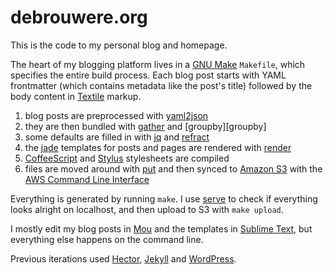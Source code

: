 # debrouwere.org

This is the code to my personal blog and homepage.

The heart of my blogging platform lives in a [GNU Make][make] `Makefile`, which specifies the entire build process. Each blog post starts with YAML frontmatter (which contains metadata like the post's title) followed by the body content in [Textile][textile] markup.

1. blog posts are preprocessed with [yaml2json][yaml2json]
2. they are then bundled with [gather][gather] and [groupby][groupby]
3. some defaults are filled in with [jq][jq] and [refract][refract]
4. the [jade][jade] templates for posts and pages are rendered with [render][render]
5. [CoffeeScript][coffeescript] and [Stylus][stylus] stylesheets are compiled
6. files are moved around with [put][put] and then synced to [Amazon S3][s3] with the [AWS Command Line Interface][aws-cli]

Everything is generated by running `make`. I use [serve][serve] to check if everything looks alright on localhost, and then upload to S3 with `make upload`.

I mostly edit my blog posts in [Mou][mou] and the templates in [Sublime Text][sublime], but everything else happens on the command line.

Previous iterations used [Hector][hector], [Jekyll][jekyll] and [WordPress][wordpress].

[make]: http://www.gnu.org/software/make/
[textile]: http://en.wikipedia.org/wiki/Textile_(markup_language)
[yaml2json]: https://github.com/stdbrouw/yaml2json
[gather]: https://github.com/stdbrouw/gather
[disperse]: https://github.com/stdbrouw/disperse
[jq]: http://stedolan.github.io/jq/manual/
[refract]: https://github.com/stdbrouw/refract
[jade]: http://jade-lang.com/
[render]: https://github.com/stdbrouw/render
[coffeescript]: http://coffeescript.org/
[stylus]: http://learnboost.github.io/stylus/
[put]: https://github.com/stdbrouw/put
[s3]: http://aws.amazon.com/s3/
[aws-cli]: http://aws.amazon.com/cli/
[serve]: https://github.com/stdbrouw/serve
[mou]: http://mouapp.com/
[sublime]: http://www.sublimetext.com/
[hector]: https://github.com/stdbrouw/hector
[jekyll]: http://jekyllrb.com/
[wordpress]: https://wordpress.org/
